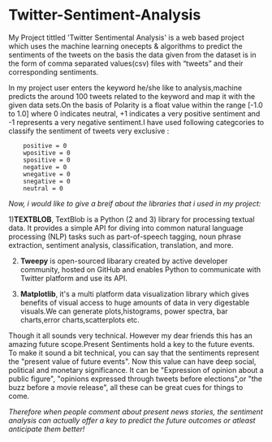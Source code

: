# Twitter-Sentiment-Analysis
My Project tittled 'Twitter Sentimental Analysis' is a web based project which uses the machine learning onecepts & algorithms to predict the sentiments of the tweets on the basis the data given from the dataset is in the form of comma separated values(csv) files with “tweets” and their corresponding sentiments. 

In my project user enters the keyword he/she like to analysis,machine predicts the around 100 tweets related to the keyword and map it with the given 
data sets.On the basis of Polarity is a float value within the range [-1.0 to 1.0] where 0 indicates neutral, +1 indicates a very positive sentiment and -1 represents a very negative sentiment.I have used following categcories  to classify the sentiment of tweets very exclusive :

        positive = 0
        wpositive = 0
        spositive = 0
        negative = 0
        wnegative = 0
        snegative = 0
        neutral = 0

*Now, i would like to give a breif about the libraries that i used in my project:*

1)**TEXTBLOB**, TextBlob is a Python (2 and 3) library for processing textual data. It provides a simple API for diving into 
common natural language processing (NLP) tasks such as part-of-speech tagging, noun phrase extraction, sentiment analysis, classification, 
translation, and more.

2) **Tweepy** is open-sourced libarary created by active developer community, hosted on GitHub and enables Python to communicate with Twitter platform and 
use its API.

3) **Matplotlib**, it's a multi platform data visualization library which gives benefits of visual access to huge amounts of data in very digestable visuals.We can generate plots,histograms, power spectra, bar charts,error charts,scatterplots etc.

Though it all sounds very technical. However my dear friends this has an amazing future scope.Present Sentiments hold a key to the future events. To make it sound a bit technical, you can say that the sentiments represent the "present value of future events".  Now this value can have deep social, political and monetary significance. It can be "Expression of opinion about a public figure", "opinions expressed through tweets before elections",or "the buzz before a movie release", all these can be great cues for things to come. 

*Therefore when people comment about present news stories, the sentiment analysis can actually offer a key to predict the future outcomes
 or atleast anticipate them better!*
